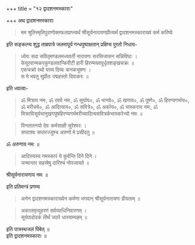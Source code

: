 
+++
title = "१२ द्वादशनमस्काराः"

+++
अथ द्वादशनमस्काराः  

> मम श्रुतिस्मृतिपुराणोक्तफलप्राप्त्यर्थं श्रीसूर्यनारायणप्रीत्यर्थं द्वादशनमस्काराख्यं कर्म करिष्ये  

 इति सङ्कल्प्य शुद्ध ताम्रपात्रे जलमापूर्य गन्धपुष्पाक्षतान् प्रक्षिप्य पुरतो निधाय- 

>  ध्येयः सदा सवितृमण्डलमध्यवर्ती नारायणः सरसिजासन सन्निविष्टः ।  
केयूरवान्मकरकुण्डलवान्किरीटी हारी हिरण्मयवपुर्धृतशङ्खचक्रः ॥  
एकचक्रो रथो यस्य दिव्यः कनकभूषणः ।  
स मे भवतु सुप्रीतः पद्महस्तो दिवाकरः ॥    

इति ध्यात्वा-  

> ॐ मित्राय नमः, ॐ रवये नमः, ॐ सूर्याय०, ॐ भानवे०, ॐ खगाय०, ॐ पूष्णे०, ॐ हिरण्यगर्भाय०, ॐ मरीचये०, ॐ आदित्याय०, ॐ सवित्रे०, ॐ अर्काय०, ॐ भास्कराय नमः, ॐ मित्ररविसूर्यभानुखगपूषहिरण्यगर्भमरीच्यादित्यसवित्रर्कभास्करेभ्यो नमः ॥     

> विनतातनयो देवः कर्मसाक्षी सुरेश्वरः ।  
सप्ताश्वः सप्तरज्जुश्च अरुणो मे प्रसीदतु ॥  

ॐ अरुणाय नमः ॥  

> आदिस्यस्य नमस्कारं ये कुर्वन्ति दिने दिने ।  
जन्मान्तर सहस्रेषु दारिश्चं नोपजायते ॥   

श्रीसूर्यनारायणाय नमः ॥  

इति प्रतिमन्त्रं प्रणम्य  

> अनेन द्वादशनमस्काराख्येन कर्मणा भगवान् श्रीसूर्यनारायणः प्रीयताम् ॥  

> अकालमृत्युहरणं सर्वव्याधिनिवारणम् ।  
सूर्यपादोदकं तीर्थं जठरे धारयाम्यहम् ॥     

इति पात्रस्थजलं पिबेत् ॥  
इति द्वादशनमस्काराः ॥


